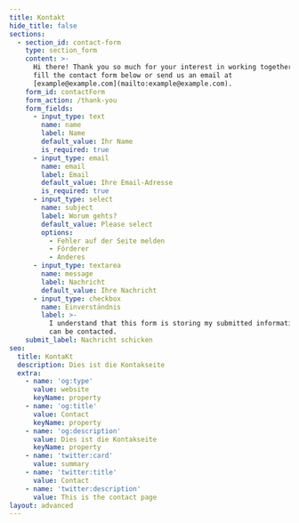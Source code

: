 ```yaml
---
title: Kontakt
hide_title: false
sections:
  - section_id: contact-form
    type: section_form
    content: >-
      Hi there! Thank you so much for your interest in working together. Please
      fill the contact form below or send us an email at
      [example@example.com](mailto:example@example.com).
    form_id: contactForm
    form_action: /thank-you
    form_fields:
      - input_type: text
        name: name
        label: Name
        default_value: Ihr Name
        is_required: true
      - input_type: email
        name: email
        label: Email
        default_value: Ihre Email-Adresse
        is_required: true
      - input_type: select
        name: subject
        label: Worum gehts?
        default_value: Please select
        options:
          - Fehler auf der Seite melden
          - Förderer
          - Anderes
      - input_type: textarea
        name: message
        label: Nachricht
        default_value: Ihre Nachricht
      - input_type: checkbox
        name: Einverständnis
        label: >-
          I understand that this form is storing my submitted information so I
          can be contacted.
    submit_label: Nachricht schicken
seo:
  title: KontaKt
  description: Dies ist die Kontakseite
  extra:
    - name: 'og:type'
      value: website
      keyName: property
    - name: 'og:title'
      value: Contact
      keyName: property
    - name: 'og:description'
      value: Dies ist die Kontakseite
      keyName: property
    - name: 'twitter:card'
      value: summary
    - name: 'twitter:title'
      value: Contact
    - name: 'twitter:description'
      value: This is the contact page
layout: advanced
---
```

